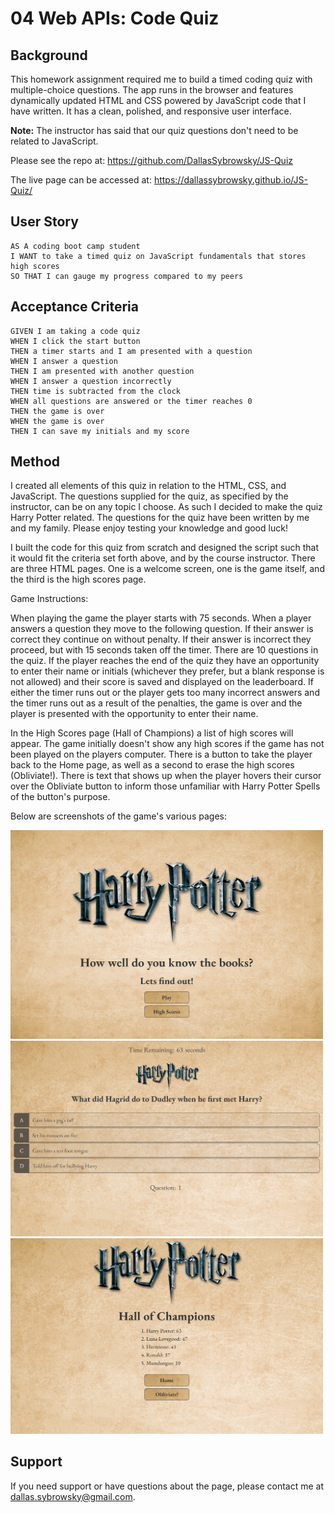 # 04 Web APIs: Code Quiz

## Background

This homework assignment required me to build a timed coding quiz with multiple-choice questions. The app runs in the browser and features dynamically updated HTML and CSS powered by JavaScript code that I have written. It has a clean, polished, and responsive user interface. 

**Note:** The instructor has said that our quiz questions don't need to be related to JavaScript.

Please see the repo at: https://github.com/DallasSybrowsky/JS-Quiz

The live page can be accessed at: https://dallassybrowsky.github.io/JS-Quiz/

## User Story

```
AS A coding boot camp student
I WANT to take a timed quiz on JavaScript fundamentals that stores high scores
SO THAT I can gauge my progress compared to my peers
```

## Acceptance Criteria

```
GIVEN I am taking a code quiz
WHEN I click the start button
THEN a timer starts and I am presented with a question
WHEN I answer a question
THEN I am presented with another question
WHEN I answer a question incorrectly
THEN time is subtracted from the clock
WHEN all questions are answered or the timer reaches 0
THEN the game is over
WHEN the game is over
THEN I can save my initials and my score
```

## Method

I created all elements of this quiz in relation to the HTML, CSS, and JavaScript. The questions supplied for the quiz, as specified by the instructor, can be on any topic I choose. As such I decided to make the quiz Harry Potter related. The questions for the quiz have been written by me and my family. Please enjoy testing your knowledge and good luck!

I built the code for this quiz from scratch and designed the script such that it would fit the criteria set forth above, and by the course instructor. There are three HTML pages. One is a welcome screen, one is the game itself, and the third is the high scores page.

Game Instructions:

When playing the game the player starts with 75 seconds. When a player answers a question they move to the following question. If their answer is correct they continue on without penalty. If their answer is incorrect they proceed, but with 15 seconds taken off the timer. There are 10 questions in the quiz. If the player reaches the end of the quiz they have an opportunity to enter their name or initials (whichever they prefer, but a blank response is not allowed) and their score is saved and displayed on the leaderboard. If either the timer runs out or the player gets too many incorrect answers and the timer runs out as a result of the penalties, the game is over and the player is presented with the opportunity to enter their name.

In the High Scores page (Hall of Champions) a list of high scores will appear. The game initially doesn't show any high scores if the game has not been played on the players computer. There is a button to take the player back to the Home page, as well as a second to erase the high scores (Obliviate!). There is text that shows up when the player hovers their cursor over the Obliviate button to inform those unfamiliar with Harry Potter Spells of the button's purpose.

Below are screenshots of the game's various pages:

<img width="500" src="assets/Images/Screenshots/HPTR_JS_Quiz.png" alt="Quiz Homepage">

<img width="500" src="assets/Images/Screenshots/Gamescreen.png" alt="Quiz game page">

<img width="500" src="assets/Images/Screenshots/Highscores.png" alt="High Scores page">

## Support

If you need support or have questions about the page, please contact me at dallas.sybrowsky@gmail.com.